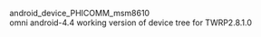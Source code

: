 android_device_PHICOMM_msm8610<br>
omni android-4.4 working version of device tree for TWRP2.8.1.0<br>